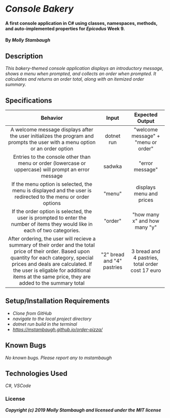# _Console Bakery_

#### A first console application in C# using classes, namespaces, methods, and auto-implemented properties for _**Epicodus**_ Week 9.

#### By _**Molly Stambaugh**_

## Description

_This bakery-themed console application displays an introductory message, shows a menu when prompted, and collects an order when prompted. It calculates and returns an order total, along with an itemized order summary._

## Specifications

| Behavior | Input | Expected Output |
|:-:|:-:|:-:|
| A welcome message displays after the user initializes the program and prompts the user with a menu option or an order option| dotnet run | "welcome message" + "menu or order" |
| Entries to the console other than menu or order (lowercase or uppercase) will prompt an error message | sadwka | "error message" |
| If the menu option is selected, the menu is displayed and the user is redirected to the menu or order options| "menu" | displays menu and prices|
| If the order option is selected, the user is prompted to enter the number of items they would like in each of two categories. | "order" | "how many x" and how many "y" |
| After ordering, the user will recieve a summary of their order and the total price of their order. Based upon quantity for each category, special prices and deals are calculated. If the user is eligable for additional items at the same price, they are added to the summary total | "2" bread and "4" pastries | 3 bread and 4 pastries, total order cost 17 euro|

## Setup/Installation Requirements

* _Clone from GitHub_
* _navigate to the local project directory_
* _dotnet run build in the terminal_
* _https://mstambaugh.github.io/order-pizza/_


## Known Bugs

_No known bugs. Please report any to mstambaugh_



## Technologies Used

_C#, VSCode_

### License


**_Copyright (c) 2019 Molly Stambaugh and licensed under the MIT license_**
